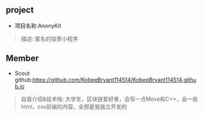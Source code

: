 ## project
- 项目名称:AnonyKit
> 描述: 匿名的投票小程序


## Member
- Scout github:https://github.com/KobeeBryant114514/KobeeBryant114514.github.io
> 自我介绍&技术栈:  大学生，区块链爱好者，会写一点Move和C++，会一些html，css前端的内容。全部是我独立开发的


